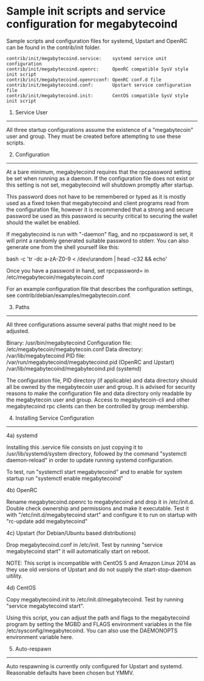 Sample init scripts and service configuration for megabytecoind
=======================================================

Sample scripts and configuration files for systemd, Upstart and OpenRC
can be found in the contrib/init folder.

    contrib/init/megabytecoind.service:    systemd service unit configuration
    contrib/init/megabytecoind.openrc:     OpenRC compatible SysV style init script
    contrib/init/megabytecoind.openrcconf: OpenRC conf.d file
    contrib/init/megabytecoind.conf:       Upstart service configuration file
    contrib/init/megabytecoind.init:       CentOS compatible SysV style init script

1. Service User
---------------

All three startup configurations assume the existence of a "megabytecoin" user
and group.  They must be created before attempting to use these scripts.

2. Configuration
----------------

At a bare minimum, megabytecoind requires that the rpcpassword setting be set
when running as a daemon.  If the configuration file does not exist or this
setting is not set, megabytecoind will shutdown promptly after startup.

This password does not have to be remembered or typed as it is mostly used
as a fixed token that megabytecoind and client programs read from the configuration
file, however it is recommended that a strong and secure password be used
as this password is security critical to securing the wallet should the
wallet be enabled.

If megabytecoind is run with "-daemon" flag, and no rpcpassword is set, it will
print a randomly generated suitable password to stderr.  You can also
generate one from the shell yourself like this:

bash -c 'tr -dc a-zA-Z0-9 < /dev/urandom | head -c32 && echo'

Once you have a password in hand, set rpcpassword= in /etc/megabytecoin/megabytecoin.conf

For an example configuration file that describes the configuration settings,
see contrib/debian/examples/megabytecoin.conf.

3. Paths
--------

All three configurations assume several paths that might need to be adjusted.

Binary:              /usr/bin/megabytecoind
Configuration file:  /etc/megabytecoin/megabytecoin.conf
Data directory:      /var/lib/megabytecoind
PID file:            /var/run/megabytecoind/megabytecoind.pid (OpenRC and Upstart)
                     /var/lib/megabytecoind/megabytecoind.pid (systemd)

The configuration file, PID directory (if applicable) and data directory
should all be owned by the megabytecoin user and group.  It is advised for security
reasons to make the configuration file and data directory only readable by the
megabytecoin user and group.  Access to megabytecoin-cli and other megabytecoind rpc clients
can then be controlled by group membership.

4. Installing Service Configuration
-----------------------------------

4a) systemd

Installing this .service file consists on just copying it to
/usr/lib/systemd/system directory, followed by the command
"systemctl daemon-reload" in order to update running systemd configuration.

To test, run "systemctl start megabytecoind" and to enable for system startup run
"systemctl enable megabytecoind"

4b) OpenRC

Rename megabytecoind.openrc to megabytecoind and drop it in /etc/init.d.  Double
check ownership and permissions and make it executable.  Test it with
"/etc/init.d/megabytecoind start" and configure it to run on startup with
"rc-update add megabytecoind"

4c) Upstart (for Debian/Ubuntu based distributions)

Drop megabytecoind.conf in /etc/init.  Test by running "service megabytecoind start"
it will automatically start on reboot.

NOTE: This script is incompatible with CentOS 5 and Amazon Linux 2014 as they
use old versions of Upstart and do not supply the start-stop-daemon uitility.

4d) CentOS

Copy megabytecoind.init to /etc/init.d/megabytecoind. Test by running "service megabytecoind start".

Using this script, you can adjust the path and flags to the megabytecoind program by
setting the MGBD and FLAGS environment variables in the file
/etc/sysconfig/megabytecoind. You can also use the DAEMONOPTS environment variable here.

5. Auto-respawn
---------------

Auto respawning is currently only configured for Upstart and systemd.
Reasonable defaults have been chosen but YMMV.